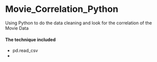 # Movie_Correlation_Python
Using Python to do the data cleaning and look for the correlation of the Movie Data  
#### The technique included
+ pd.read_csv
+ 
